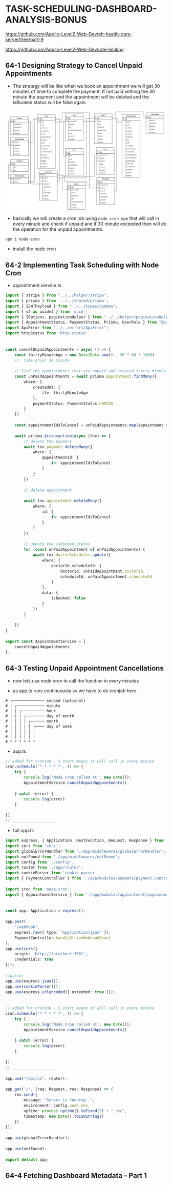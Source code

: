 # TASK-SCHEDULING-DASHBOARD-ANALYSIS-BONUS

https://github.com/Apollo-Level2-Web-Dev/ph-health-care-server/tree/part-9

https://github.com/Apollo-Level2-Web-Dev/rate-limiting

## 64-1 Designing Strategy to Cancel Unpaid Appointments

- The strategy will be like when we book an appointment we will get 30 minutes of time to complete the payment. If not paid withing the 30 minute the payment and the appointment will be deleted and the isBooked status will be false again. 

![alt text](image-1.png)

- basically we will create a cron job  using `node cron npm` that will call in every minute and check if unpaid and if 30 minute exceeded then will do the operation for the unpaid appointments. 

```
npm i node-cron
```
- install the node cron

## 64-2 Implementing Task Scheduling with Node Cron

- appointment.service.ts 

```ts 
import { stripe } from "../../helper/stripe";
import { prisma } from '../../shared/prisma';
import { IJWTPayload } from "../../types/common";
import { v4 as uuidv4 } from 'uuid';
import { IOptions, paginationHelper } from "../../helper/paginationHelper";
import { AppointmentStatus, PaymentStatus, Prisma, UserRole } from "@prisma/client";
import ApiError from "../../errors/ApiError";
import httpStatus from 'http-status'


const cancelUnpaidAppointments = async () => {
    const thirtyMinuteAgo = new Date(Date.now() - 30 * 60 * 1000)
    //  time prior 30 minute 

    // find the appointments that are unpaid and created thirty minute before
    const unPaidAppointments = await prisma.appointment.findMany({
        where: {
            createdAt: {
                lte: thirtyMinuteAgo
            },
            paymentStatus: PaymentStatus.UNPAID
        }
    })

    const appointmentIdsToCancel = unPaidAppointments.map(appointment => appointment.id);

    await prisma.$transaction(async (tnx) => {
        // delete the payment
        await tnx.payment.deleteMany({
            where: {
                appointmentId: {
                    in: appointmentIdsToCancel
                }
            }
        })

        // delete appointment 

        await tnx.appointment.deleteMany({
            where: {
                id: {
                    in: appointmentIdsToCancel
                }
            }
        })

        // update the isBooked Status 
        for (const unPaidAppointment of unPaidAppointments) {
            await tnx.doctorSchedules.update({
                where: {
                    doctorId_scheduleId: {
                        doctorId: unPaidAppointment.doctorId,
                        scheduleId: unPaidAppointment.scheduleId
                    }
                },
                data: {
                    isBooked: false
                }
            })
        }

    })
}

export const AppointmentService = {
    cancelUnpaidAppointments
};
```

## 64-3 Testing Unpaid Appointment Cancellations

- now lets use node cron to call the function in every minutes 

- as app.ts runs continuously so we have to do cronjob here.

 ```
# ┌────────────── second (optional)
 # │ ┌──────────── minute
 # │ │ ┌────────── hour
 # │ │ │ ┌──────── day of month
 # │ │ │ │ ┌────── month
 # │ │ │ │ │ ┌──── day of week
 # │ │ │ │ │ │
 # │ │ │ │ │ │
 # * * * * * *
 ```

- app.ts

```ts 
// added for cronjob - 5 start means it will call in every minute  
cron.schedule('* * * * *', () => {
    try {
        console.log('Node Cron called at', new Date());
        AppointmentService.cancelUnpaidAppointments()

    } catch (error) {
        console.log(error)
    }

});
// ___________________
```
- full app.ts 

```ts 
import express, { Application, NextFunction, Request, Response } from 'express';
import cors from 'cors';
import globalErrorHandler from './app/middlewares/globalErrorHandler';
import notFound from './app/middlewares/notFound';
import config from './config';
import router from './app/routes';
import cookieParser from 'cookie-parser'
import { PaymentController } from './app/modules/payment/payment.controller';

import cron from 'node-cron';
import { AppointmentService } from './app/modules/appointment/appointment.service';


const app: Application = express();

app.post(
    "/webhook",
    express.raw({ type: "application/json" }),
    PaymentController.handleStripeWebhookEvent
);
app.use(cors({
    origin: 'http://localhost:3001',
    credentials: true
}));

//parser
app.use(express.json());
app.use(cookieParser());
app.use(express.urlencoded({ extended: true }));


// added for cronjob - 5 start means it will call in every minute  
cron.schedule('* * * * *', () => {
    try {
        console.log('Node Cron called at', new Date());
        AppointmentService.cancelUnpaidAppointments()

    } catch (error) {
        console.log(error)
    }

});
// ___________________

app.use("/api/v1", router);

app.get('/', (req: Request, res: Response) => {
    res.send({
        message: "Server is running..",
        environment: config.node_env,
        uptime: process.uptime().toFixed(2) + " sec",
        timeStamp: new Date().toISOString()
    })
});

app.use(globalErrorHandler);

app.use(notFound);

export default app;
```

## 64-4 Fetching Dashboard Metadata – Part 1